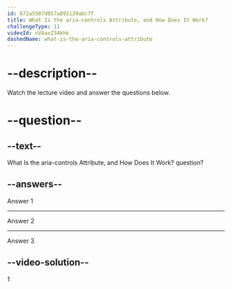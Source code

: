 ```yaml
---
id: 672a5507d857a891139abc7f
title: What Is the aria-controls Attribute, and How Does It Work?
challengeType: 11
videoId: nVAaxZ34khk
dashedName: what-is-the-aria-controls-attribute
---
```


# --description--

Watch the lecture video and answer the questions below.

# --question--

## --text--

What Is the aria-controls Attribute, and How Does It Work? question?

## --answers--

Answer 1

---

Answer 2

---

Answer 3

## --video-solution--

1
